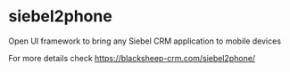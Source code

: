 # siebel2phone
Open UI framework to bring any Siebel CRM application to mobile devices

For more details check https://blacksheep-crm.com/siebel2phone/
